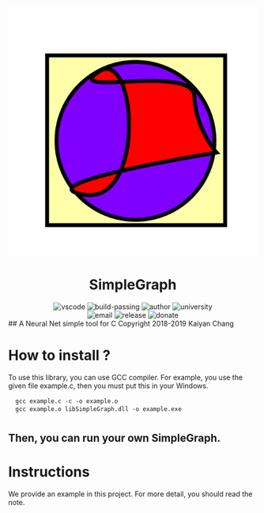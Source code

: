 <div align="center">
  <img src="/img/logo.svg" alt="logo" />
  <h1>SimpleGraph</h1>
  <div>
    <img src="https://img.shields.io/badge/editer-vscode-blue.svg?&style=flat-square&logo=visual-studio-code" alt="vscode" />
    <img src="https://img.shields.io/badge/build-passing-green.svg?&style=flat-square&logo=github" alt="build-passing" />
    <img src="https://img.shields.io/badge/author-changkaiyan-blue.svg?&style=flat-square" alt="author" />
    <img src="https://img.shields.io/badge/university-uestc-red.svg?&style=flat-square" alt="university" />
    
  </div>
  <div>
    <img src="https://img.shields.io/badge/Email-changkaiyan@qq.com-yello.svg?&style=flat-square" alt="email" />
    <img src="https://img.shields.io/badge/release-beta v0.1-blue.svg?&style=flat-square&logo=github" alt="release" />
    <img src="https://img.shields.io/badge/donate-us-orange.svg?&style=flat-square" alt="donate" />
  </div>
</div>
## A Neural Net simple tool for C
Copyright 2018-2019 Kaiyan Chang

How to install ?
================================================================

To use this library, you can use GCC compiler.
For example, you use the given file example.c, then you must put this in your Windows.
```  shell
  gcc example.c -c -o example.o
  gcc example.o libSimpleGraph.dll -o example.exe
```
#

Then, you can run your own SimpleGraph.
----------------------------------------------------------------

Instructions
================================================================
 We provide an example in this project. For more detail, you should read the note.

 
